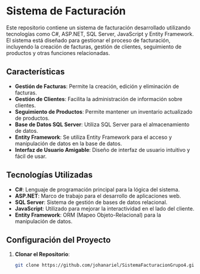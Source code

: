 # Sistema de Facturación

Este repositorio contiene un sistema de facturación desarrollado utilizando tecnologías como C#, ASP.NET, SQL Server, JavaScript y Entity Framework. El sistema está diseñado para gestionar el proceso de facturación, incluyendo la creación de facturas, gestión de clientes, seguimiento de productos y otras funciones relacionadas.

## Características

- **Gestión de Facturas**: Permite la creación, edición y eliminación de facturas.
- **Gestión de Clientes**: Facilita la administración de información sobre clientes.
- **Seguimiento de Productos**: Permite mantener un inventario actualizado de productos.
- **Base de Datos SQL Server**: Utiliza SQL Server para el almacenamiento de datos.
- **Entity Framework**: Se utiliza Entity Framework para el acceso y manipulación de datos en la base de datos.
- **Interfaz de Usuario Amigable**: Diseño de interfaz de usuario intuitivo y fácil de usar.

## Tecnologías Utilizadas

- **C#**: Lenguaje de programación principal para la lógica del sistema.
- **ASP.NET**: Marco de trabajo para el desarrollo de aplicaciones web.
- **SQL Server**: Sistema de gestión de bases de datos relacional.
- **JavaScript**: Utilizado para mejorar la interactividad en el lado del cliente.
- **Entity Framework**: ORM (Mapeo Objeto-Relacional) para la manipulación de datos.

## Configuración del Proyecto

1. **Clonar el Repositorio**:

   ```bash
   git clone https://github.com/johanariel/SistemaFacturacionGrupo4.git
   ```
